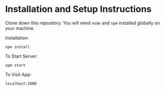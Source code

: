 # Installation and Setup Instructions

Clone down this repository. You will need `node` and `npm` installed globally on your machine.

Installation:

`npm install`   

To Start Server:

`npm start`  

To Visit App:

`localhost:3000`  